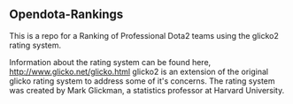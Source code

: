 ## Opendota-Rankings

This is a repo for a Ranking of Professional Dota2 teams using the glicko2 rating system.

Information about the rating system can be found here, http://www.glicko.net/glicko.html glicko2 is an extension of the
original glicko rating system to address some of it's concerns. The rating system was created by Mark Glickman, a statistics
professor at Harvard University.
